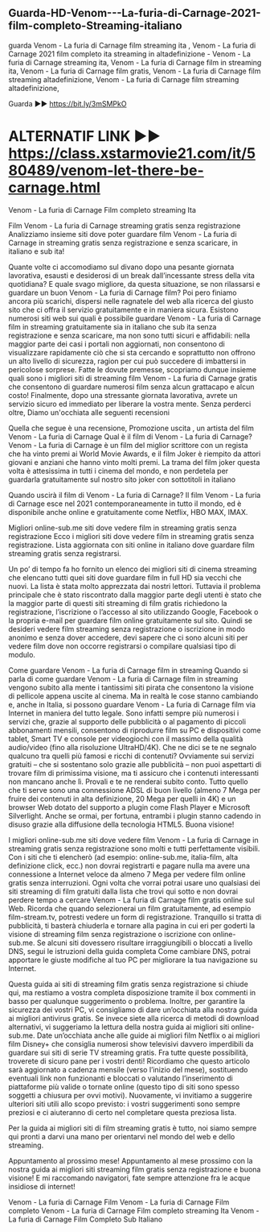 Guarda-HD-Venom---La-furia-di-Carnage-2021-film-completo-Streaming-italiano
----------------------------------------------------------------------------
guarda Venom - La furia di Carnage film streaming ita , Venom - La furia di Carnage 2021 film completo ita streaming in altadefinizione - Venom - La furia di Carnage streaming ita, Venom - La furia di Carnage film in streaming ita, Venom - La furia di Carnage film gratis, Venom - La furia di Carnage film streaming altadefinizione, Venom - La furia di Carnage film streaming altadefinizione,

Guarda ▶️▶️ https://bit.ly/3mSMPkO

ALTERNATIF LINK ▶️▶️ https://class.xstarmovie21.com/it/580489/venom-let-there-be-carnage.html
===============================================================================================
Venom - La furia di Carnage Film completo streaming Ita

Film Venom - La furia di Carnage streaming gratis senza registrazione
Analizziamo insieme siti dove poter guardare film Venom - La furia di Carnage in streaming gratis senza registrazione e senza scaricare, in italiano e sub ita!

Quante volte ci accomodiamo sul divano dopo una pesante giornata lavorativa, esausti e desiderosi di un break dall’incessante stress della vita quotidiana? E quale svago migliore, da questa situazione, se non rilassarsi e guardare un buon Venom - La furia di Carnage film? Poi pero finiamo ancora più scarichi, dispersi nelle ragnatele del web alla ricerca del giusto sito che ci offra il servizio gratuitamente e in maniera sicura.
Esistono numerosi siti web sui quali è possibile guardare Venom - La furia di Carnage film in streaming gratuitamente sia in italiano che sub ita senza registrazione e senza scaricare, ma non sono tutti sicuri e affidabili: nella maggior parte dei casi i portali non aggiornati, non consentono di visualizzare rapidamente ciò che si sta cercando e soprattutto non offrono un alto livello di sicurezza, ragion per cui può succedere di imbattersi in pericolose sorprese.
Fatte le dovute premesse, scopriamo dunque insieme quali sono i migliori siti di streaming film Venom - La furia di Carnage gratis che consentono di guardare numerosi film senza alcun grattacapo e alcun costo! Finalmente, dopo una stressante giornata lavorativa, avrete un servizio sicuro ed immediato per liberare la vostra mente. Senza perderci oltre, Diamo un'occhiata alle seguenti recensioni

Quella che segue è una recensione, Promozione uscita , un artista del film Venom - La furia di Carnage
Qual è il film di Venom - La furia di Carnage?
Venom - La furia di Carnage è un film del miglior scrittore con un regista che ha vinto premi ai World Movie Awards, e il film Joker è riempito da attori giovani e anziani che hanno vinto molti premi.
La trama del film joker questa volta è attesissima in tutti i cinema del mondo, e non perdetela per guardarla gratuitamente sul nostro sito joker con sottotitoli in italiano

Quando uscirà il film di Venom - La furia di Carnage?
Il film Venom - La furia di Carnage esce nel 2021 contemporaneamente in tutto il mondo, ed è disponibile anche online e gratuitamente come Netflix, HBO MAX, IMAX.

 
Migliori online-sub.me siti dove vedere film in streaming gratis senza registrazione
Ecco i migliori siti dove vedere film in streaming gratis senza registrazione. Lista aggiornata con siti online in italiano dove guardare film streaming gratis senza registrarsi.

Un po’ di tempo fa ho fornito un elenco dei migliori siti di cinema streaming che elencano tutti quei siti dove guardare film in full HD sia vecchi che nuovi. La lista è stata molto apprezzata dai nostri lettori. Tuttavia il problema principale che è stato riscontrato dalla maggior parte degli utenti è stato che la maggior parte di questi siti streaming di film gratis richiedono la registrazione, l’iscrizione o l’accesso al sito utilizzando Google, Facebook o la propria e-mail per guardare film online gratuitamente sul sito.
Quindi se desideri vedere film streaming senza registrazione o iscrizione in modo anonimo e senza dover accedere, devi sapere che ci sono alcuni siti per vedere film dove non occorre registrarsi o compilare qualsiasi tipo di modulo.


Come guardare Venom - La furia di Carnage film in streaming
Quando si parla di come guardare Venom - La furia di Carnage film in streaming vengono subito alla mente i tantissimi siti pirata che consentono la visione di pellicole appena uscite al cinema. Ma in realtà le cose stanno cambiando e, anche in Italia, si possono guardare Venom - La furia di Carnage film via Internet in maniera del tutto legale.
Sono infatti sempre più numerosi i servizi che, grazie al supporto delle pubblicità o al pagamento di piccoli abbonamenti mensili, consentono di riprodurre film su PC e dispositivi come tablet, Smart TV e console per videogiochi con il massimo della qualità audio/video (fino alla risoluzione UltraHD/4K). Che ne dici se te ne segnalo qualcuno tra quelli più famosi e ricchi di contenuti?
Ovviamente sui servizi gratuiti – che si sostentano solo grazie alle pubblicità – non puoi aspettarti di trovare film di primissima visione, ma ti assicuro che i contenuti interessanti non mancano anche lì. Provali e te ne renderai subito conto. Tutto quello che ti serve sono una connessione ADSL di buon livello (almeno 7 Mega per fruire dei contenuti in alta definizione, 20 Mega per quelli in 4K) e un browser Web dotato del supporto a plugin come Flash Player e Microsoft Silverlight. Anche se ormai, per fortuna, entrambi i plugin stanno cadendo in disuso grazie alla diffusione della tecnologia HTML5. Buona visione!


I migliori online-sub.me siti dove vedere film Venom - La furia di Carnage in streaming gratis senza registrazione sono molti e tutti perfettamente visibili. Con i siti che ti elencherò (ad esempio: online-sub.me, italia-film, alta definizione click, ecc.) non dovrai registrarti e pagare nulla ma avere una connessione a Internet veloce da almeno 7 Mega per vedere film online gratis senza interruzioni. Ogni volta che vorrai potrai usare uno qualsiasi dei siti streaming di film gratuiti dalla lista che trovi qui sotto e non dovrai perdere tempo a cercare Venom - La furia di Carnage film gratis online sul Web.
Ricorda che quando selezionerai un film gratuitamente, ad esempio film-stream.tv, potresti vedere un form di registrazione. Tranquillo si tratta di pubblicità, ti basterà chiuderla e tornare alla pagina in cui eri per goderti la visione di streaming film senza registrazione o iscrizione con online-sub.me.
Se alcuni siti dovessero risultare irraggiungibili o bloccati a livello DNS, segui le istruzioni della guida completa Come cambiare DNS, potrai apportare le giuste modifiche al tuo PC per migliorare la tua navigazione su Internet.


Questa guida ai siti di streaming film gratis senza registrazione si chiude qui, ma restiamo a vostra completa disposizione tramite il box commenti in basso per qualunque suggerimento o problema. Inoltre, per garantire la sicurezza dei vostri PC, vi consigliamo di dare un’occhiata alla nostra guida ai migliori antivirus gratis. Se invece siete alla ricerca di metodi di download alternativi, vi suggeriamo la lettura della nostra guida ai migliori siti online-sub.me.
Date un’occhiata anche alle guide ai migliori film Netflix o ai migliori film Disney+ che consiglia numerosi show televisivi davvero imperdibili da guardare sui siti di serie TV streaming gratis. Fra tutte queste possibilità, troverete di sicuro pane per i vostri denti!
Ricordiamo che questo articolo sarà aggiornato a cadenza mensile (verso l’inizio del mese), sostituendo eventuali link non funzionanti e bloccati o valutando l’inserimento di piattaforme più valide o tornate online (questo tipo di siti sono spesso soggetti a chiusura per ovvi motivi). Nuovamente, vi invitiamo a suggerire ulteriori siti utili allo scopo previsto: i vostri suggerimenti sono sempre preziosi e ci aiuteranno di certo nel completare questa preziosa lista.

Per la guida ai migliori siti di film streaming gratis è tutto, noi siamo sempre qui pronti a darvi una mano per orientarvi nel mondo del web e dello streaming.

Appuntamento al prossimo mese!
Appuntamento al mese prossimo con la nostra guida ai migliori siti streaming film gratis senza registrazione e buona visione! E mi raccomando navigatori, fate sempre attenzione fra le acque insidiose di internet!


Venom - La furia di Carnage Film
Venom - La furia di Carnage Film completo
Venom - La furia di Carnage Film completo streaming Ita
Venom - La furia di Carnage Film Completo Sub Italiano

